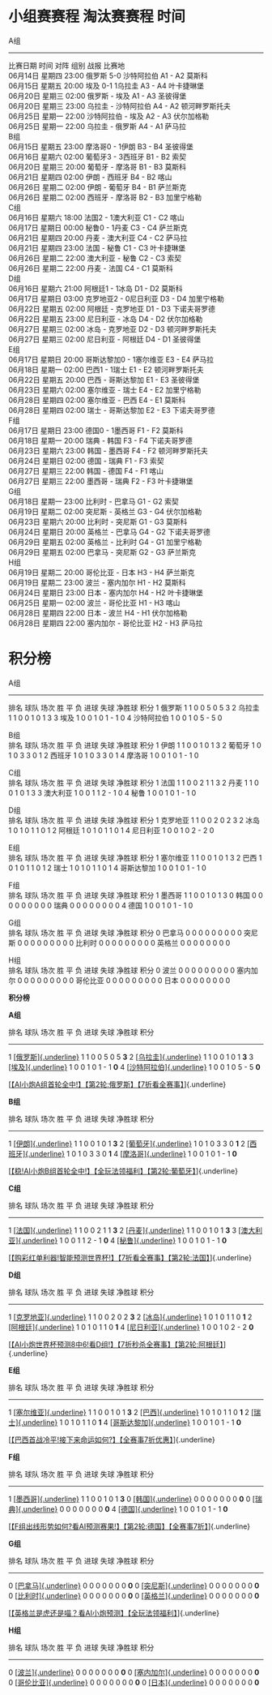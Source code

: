 小组赛赛程 淘汰赛赛程 时间 
===========================

  A组                                                                                           
  ---------- -------- ------- ------------- ------ ------------ ---- ---- ---- ---------------- --
  比赛日期   时间     对阵    组别          战报   比赛地                                       
  06月14日   星期四   23:00   俄罗斯        5-0    沙特阿拉伯   A1   \-   A2   莫斯科           
  06月15日   星期五   20:00   埃及          0-1    1乌拉圭      A3   \-   A4   叶卡捷琳堡       
  06月20日   星期三   02:00   俄罗斯        \-     埃及         A1   \-   A3   圣彼得堡         
  06月20日   星期三   23:00   乌拉圭        \-     沙特阿拉伯   A4   \-   A2   顿河畔罗斯托夫   
  06月25日   星期一   22:00   沙特阿拉伯    \-     埃及         A2   \-   A3   伏尔加格勒       
  06月25日   星期一   22:00   乌拉圭        \-     俄罗斯       A4   \-   A1   萨马拉           
  B组                                                                                           
  06月15日   星期五   23:00   摩洛哥0       \-     1伊朗        B3   \-   B4   圣彼得堡         
  06月16日   星期六   02:00   葡萄牙3       \-     3西班牙      B1   \-   B2   索契             
  06月20日   星期三   20:00   葡萄牙        \-     摩洛哥       B1   \-   B3   莫斯科           
  06月21日   星期四   02:00   伊朗          \-     西班牙       B4   \-   B2   喀山             
  06月26日   星期二   02:00   伊朗          \-     葡萄牙       B4   \-   B1   萨兰斯克         
  06月26日   星期二   02:00   西班牙        \-     摩洛哥       B2   \-   B3   加里宁格勒       
  C组                                                                                           
  06月16日   星期六   18:00   法国2         \-     1澳大利亚    C1   \-   C2   喀山             
  06月17日   星期日   00:00   秘鲁0         \-     1丹麦        C3   \-   C4   萨兰斯克         
  06月21日   星期四   20:00   丹麦          \-     澳大利亚     C4   \-   C2   萨马拉           
  06月21日   星期四   23:00   法国          \-     秘鲁         C1   \-   C3   叶卡捷琳堡       
  06月26日   星期二   22:00   澳大利亚      \-     秘鲁         C2   \-   C3   索契             
  06月26日   星期二   22:00   丹麦          \-     法国         C4   \-   C1   莫斯科           
  D组                                                                                           
  06月16日   星期六   21:00   阿根廷1       \-     1冰岛        D1   \-   D2   莫斯科           
  06月17日   星期日   03:00   克罗地亚2     \-     0尼日利亚    D3   \-   D4   加里宁格勒       
  06月22日   星期五   02:00   阿根廷        \-     克罗地亚     D1   \-   D3   下诺夫哥罗德     
  06月22日   星期五   23:00   尼日利亚      \-     冰岛         D4   \-   D2   伏尔加格勒       
  06月27日   星期三   02:00   冰岛          \-     克罗地亚     D2   \-   D3   顿河畔罗斯托夫   
  06月27日   星期三   02:00   尼日利亚      \-     阿根廷       D4   \-   D1   圣彼得堡         
  E组                                                                                           
  06月17日   星期日   20:00   哥斯达黎加0   \-     1塞尔维亚    E3   \-   E4   萨马拉           
  06月18日   星期一   02:00   巴西1         \-     1瑞士        E1   \-   E2   顿河畔罗斯托夫   
  06月22日   星期五   20:00   巴西          \-     哥斯达黎加   E1   \-   E3   圣彼得堡         
  06月23日   星期六   02:00   塞尔维亚      \-     瑞士         E4   \-   E2   加里宁格勒       
  06月28日   星期四   02:00   塞尔维亚      \-     巴西         E4   \-   E1   莫斯科           
  06月28日   星期四   02:00   瑞士          \-     哥斯达黎加   E2   \-   E3   下诺夫哥罗德     
  F组                                                                                           
  06月17日   星期日   23:00   德国0         \-     1墨西哥      F1   \-   F2   莫斯科           
  06月18日   星期一   20:00   瑞典          \-     韩国         F3   \-   F4   下诺夫哥罗德     
  06月23日   星期六   23:00   韩国          \-     墨西哥       F4   \-   F2   顿河畔罗斯托夫   
  06月24日   星期日   02:00   德国          \-     瑞典         F1   \-   F3   索契             
  06月27日   星期三   22:00   韩国          \-     德国         F4   \-   F1   喀山             
  06月27日   星期三   22:00   墨西哥        \-     瑞典         F2   \-   F3   叶卡捷琳堡       
  G组                                                                                           
  06月18日   星期一   23:00   比利时        \-     巴拿马       G1   \-   G2   索契             
  06月19日   星期二   02:00   突尼斯        \-     英格兰       G3   \-   G4   伏尔加格勒       
  06月23日   星期六   20:00   比利时        \-     突尼斯       G1   \-   G3   莫斯科           
  06月24日   星期日   20:00   英格兰        \-     巴拿马       G4   \-   G2   下诺夫哥罗德     
  06月29日   星期五   02:00   英格兰        \-     比利时       G4   \-   G1   加里宁格勒       
  06月29日   星期五   02:00   巴拿马        \-     突尼斯       G2   \-   G3   萨兰斯克         
  H组                                                                                           
  06月19日   星期二   20:00   哥伦比亚      \-     日本         H3   \-   H4   萨兰斯克         
  06月19日   星期二   23:00   波兰          \-     塞内加尔     H1   \-   H2   莫斯科           
  06月24日   星期日   23:00   日本          \-     塞内加尔     H4   \-   H2   叶卡捷琳堡       
  06月25日   星期一   02:00   波兰          \-     哥伦比亚     H1   \-   H3   喀山             
  06月28日   星期四   22:00   日本          \-     波兰         H4   \-   H1   伏尔加格勒       
  06月28日   星期四   22:00   塞内加尔      \-     哥伦比亚     H2   \-   H3   萨马拉           

积分榜
======

  A组                                                              
  ------ ------------ ------ ---- ---- ---- ------ ------ -------- ------
  排名   球队         场次   胜   平   负   进球   失球   净胜球   积分
  1      俄罗斯       1      1    0    0    5      0      5        3
  2      乌拉圭       1      1    0    0    1      0      1        3
  3      埃及         1      0    0    1    0      1      \- 1     0
  4      沙特阿拉伯   1      0    0    1    0      5      \- 5     0
                                                                   
  B组                                                              
  排名   球队         场次   胜   平   负   进球   失球   净胜球   积分
  1      伊朗         1      1    0    0    1      0      1        3
  2      葡萄牙       1      0    1    0    3      3      0        1
  2      西班牙       1      0    1    0    3      3      0        1
  4      摩洛哥       1      0    0    1    0      1      \- 1     0
                                                                   
  C组                                                              
  排名   球队         场次   胜   平   负   进球   失球   净胜球   积分
  1      法国         1      1    0    0    2      1      1        3
  2      丹麦         1      1    0    0    1      0      1        3
  3      澳大利亚     1      0    0    1    1      2      \- 1     0
  4      秘鲁         1      0    0    1    0      1      \- 1     0
                                                                   
  D组                                                              
  排名   球队         场次   胜   平   负   进球   失球   净胜球   积分
  1      克罗地亚     1      1    0    0    2      0      2        3
  2      冰岛         1      0    1    0    1      1      0        1
  2      阿根廷       1      0    1    0    1      1      0        1
  4      尼日利亚     1      0    0    1    0      2      \- 2     0
                                                                   
  E组                                                              
  排名   球队         场次   胜   平   负   进球   失球   净胜球   积分
  1      塞尔维亚     1      1    0    0    1      0      1        3
  2      巴西         1      0    1    0    1      1      0        1
  2      瑞士         1      0    1    0    1      1      0        1
  4      哥斯达黎加   1      0    0    1    0      1      \- 1     0
                                                                   
  F组                                                              
  排名   球队         场次   胜   平   负   进球   失球   净胜球   积分
  1      墨西哥       1      1    0    0    1      0      1        3
  0      韩国         0      0    0    0    0      0      0        0
  0      瑞典         0      0    0    0    0      0      0        0
  4      德国         1      0    0    1    0      1      \- 1     0
                                                                   
  G组                                                              
  排名   球队         场次   胜   平   负   进球   失球   净胜球   积分
  0      巴拿马       0      0    0    0    0      0      0        0
  0      突尼斯       0      0    0    0    0      0      0        0
  0      比利时       0      0    0    0    0      0      0        0
  0      英格兰       0      0    0    0    0      0      0        0
                                                                   
  H组                                                              
  排名   球队         场次   胜   平   负   进球   失球   净胜球   积分
  0      波兰         0      0    0    0    0      0      0        0
  0      塞内加尔     0      0    0    0    0      0      0        0
  0      哥伦比亚     0      0    0    0    0      0      0        0
  0      日本         0      0    0    0    0      0      0        0

**积分榜**

**A组**

  排名   球队                                                       场次   胜   平   负   进球   失球   净胜球   积分
  ------ ---------------------------------------------------------- ------ ---- ---- ---- ------ ------ -------- -------
  1      [[俄罗斯]{.underline}](http://2018.sina.com.cn/rus/)       1      1    0    0    5      0      5        **3**
  2      [[乌拉圭]{.underline}](http://2018.sina.com.cn/uru/)       1      1    0    0    1      0      1        **3**
  3      [[埃及]{.underline}](http://2018.sina.com.cn/egy/)         1      0    0    1    0      1      \- 1     **0**
  4      [[沙特阿拉伯]{.underline}](http://2018.sina.com.cn/ksa/)   1      0    0    1    0      5      \- 5     **0**

[[【AI小炮A组首轮全中!】](http://lottery.sina.com.cn/2018worldcup/?from=jfb)[【第2轮:俄罗斯】](http://lottery.sina.com.cn/2018worldcup/match.shtml?id=176847)[【7折看全赛事】](http://lottery.sina.com.cn/ai/youhui/?from=jfb)]{.underline}

**B组**

  排名   球队                                                   场次   胜   平   负   进球   失球   净胜球   积分
  ------ ------------------------------------------------------ ------ ---- ---- ---- ------ ------ -------- -------
  1      [[伊朗]{.underline}](http://2018.sina.com.cn/irn/)     1      1    0    0    1      0      1        **3**
  2      [[葡萄牙]{.underline}](http://2018.sina.com.cn/por/)   1      0    1    0    3      3      0        **1**
  2      [[西班牙]{.underline}](http://2018.sina.com.cn/esp/)   1      0    1    0    3      3      0        **1**
  4      [[摩洛哥]{.underline}](http://2018.sina.com.cn/mar/)   1      0    0    1    0      1      \- 1     **0**

[[【稳!AI小炮B组首轮全中!】](http://lottery.sina.com.cn/2018worldcup/?from=jfb)[【全玩法领福利】](http://lottery.sina.com.cn/ai/youhui/?from=jfb)[【第2轮:葡萄牙】](http://lottery.sina.com.cn/2018worldcup/match.shtml?id=176849)]{.underline}

**C组**

  排名   球队                                                     场次   胜   平   负   进球   失球   净胜球   积分
  ------ -------------------------------------------------------- ------ ---- ---- ---- ------ ------ -------- -------
  1      [[法国]{.underline}](http://2018.sina.com.cn/fra/)       1      1    0    0    2      1      1        **3**
  2      [[丹麦]{.underline}](http://2018.sina.com.cn/den/)       1      1    0    0    1      0      1        **3**
  3      [[澳大利亚]{.underline}](http://2018.sina.com.cn/aus/)   1      0    0    1    1      2      \- 1     **0**
  4      [[秘鲁]{.underline}](http://2018.sina.com.cn/per/)       1      0    0    1    0      1      \- 1     **0**

[[【购彩红单利器!智能预测世界杯!】](http://lottery.sina.com.cn/2018worldcup/?from=jfb)[【7折看全赛事】](http://lottery.sina.com.cn/ai/youhui/?from=jfb)[【第2轮:法国】](http://lottery.sina.com.cn/2018worldcup/match.shtml?id=176853)]{.underline}

**D组**

  排名   球队                                                     场次   胜   平   负   进球   失球   净胜球   积分
  ------ -------------------------------------------------------- ------ ---- ---- ---- ------ ------ -------- -------
  1      [[克罗地亚]{.underline}](http://2018.sina.com.cn/cro/)   1      1    0    0    2      0      2        **3**
  2      [[冰岛]{.underline}](http://2018.sina.com.cn/isl/)       1      0    1    0    1      1      0        **1**
  2      [[阿根廷]{.underline}](http://2018.sina.com.cn/arg/)     1      0    1    0    1      1      0        **1**
  4      [[尼日利亚]{.underline}](http://2018.sina.com.cn/nga/)   1      0    0    1    0      2      \- 2     **0**

[[【AI小炮世界杯预测8中6!看D组!】](http://lottery.sina.com.cn/2018worldcup/?from=jfb)[【7折秒杀全赛事】](http://lottery.sina.com.cn/ai/youhui/?from=jfb)[【第2轮:阿根廷】](http://lottery.sina.com.cn/2018worldcup/match.shtml?id=176851)]{.underline}

**E组**

  排名   球队                                                       场次   胜   平   负   进球   失球   净胜球   积分
  ------ ---------------------------------------------------------- ------ ---- ---- ---- ------ ------ -------- -------
  1      [[塞尔维亚]{.underline}](http://2018.sina.com.cn/srb/)     1      1    0    0    1      0      1        **3**
  2      [[巴西]{.underline}](http://2018.sina.com.cn/bra/)         1      0    1    0    1      1      0        **1**
  2      [[瑞士]{.underline}](http://2018.sina.com.cn/sui/)         1      0    1    0    1      1      0        **1**
  4      [[哥斯达黎加]{.underline}](http://2018.sina.com.cn/crc/)   1      0    0    1    0      1      \- 1     **0**

[[【巴西首战冷平!接下来命运如何?】](http://lottery.sina.com.cn/2018worldcup/?from=jfb)[【全赛事7折优惠】](http://lottery.sina.com.cn/ai/youhui/?from=jfb)]{.underline}

**F组**

  排名   球队                                                   场次   胜   平   负   进球   失球   净胜球   积分
  ------ ------------------------------------------------------ ------ ---- ---- ---- ------ ------ -------- -------
  1      [[墨西哥]{.underline}](http://2018.sina.com.cn/mex/)   1      1    0    0    1      0      1        **3**
  0      [[韩国]{.underline}](http://2018.sina.com.cn/kor/)     0      0    0    0    0      0      0        **0**
  0      [[瑞典]{.underline}](http://2018.sina.com.cn/swe/)     0      0    0    0    0      0      0        **0**
  4      [[德国]{.underline}](http://2018.sina.com.cn/ger/)     1      0    0    1    0      1      \- 1     **0**

[[【F组出线形势如何?看AI预测赛果!】](http://lottery.sina.com.cn/2018worldcup/?from=jfb)[【第2轮:德国】](http://lottery.sina.com.cn/ai/match/football/sj.shtml?m_id=4545901&lc_id=176858&sports_type=football)[【全赛事7折】](http://lottery.sina.com.cn/ai/youhui/?from=jfb)]{.underline}

**G组**

  排名   球队                                                   场次   胜   平   负   进球   失球   净胜球   积分
  ------ ------------------------------------------------------ ------ ---- ---- ---- ------ ------ -------- -------
  0      [[巴拿马]{.underline}](http://2018.sina.com.cn/pan/)   0      0    0    0    0      0      0        **0**
  0      [[突尼斯]{.underline}](http://2018.sina.com.cn/tun/)   0      0    0    0    0      0      0        **0**
  0      [[比利时]{.underline}](http://2018.sina.com.cn/bel/)   0      0    0    0    0      0      0        **0**
  0      [[英格兰]{.underline}](http://2018.sina.com.cn/eng/)   0      0    0    0    0      0      0        **0**

[[【英格兰是虎还是喵？看AI小炮预测】](http://lottery.sina.com.cn/2018worldcup/?from=jfb)[【全玩法领福利】](http://lottery.sina.com.cn/ai/youhui/?from=jfb)]{.underline}

**H组**

  排名   球队                                                     场次   胜   平   负   进球   失球   净胜球   积分
  ------ -------------------------------------------------------- ------ ---- ---- ---- ------ ------ -------- -------
  0      [[波兰]{.underline}](http://2018.sina.com.cn/pol/)       0      0    0    0    0      0      0        **0**
  0      [[塞内加尔]{.underline}](http://2018.sina.com.cn/sen/)   0      0    0    0    0      0      0        **0**
  0      [[哥伦比亚]{.underline}](http://2018.sina.com.cn/col/)   0      0    0    0    0      0      0        **0**
  0      [[日本]{.underline}](http://2018.sina.com.cn/jpn/)       0      0    0    0    0      0      0        **0**
